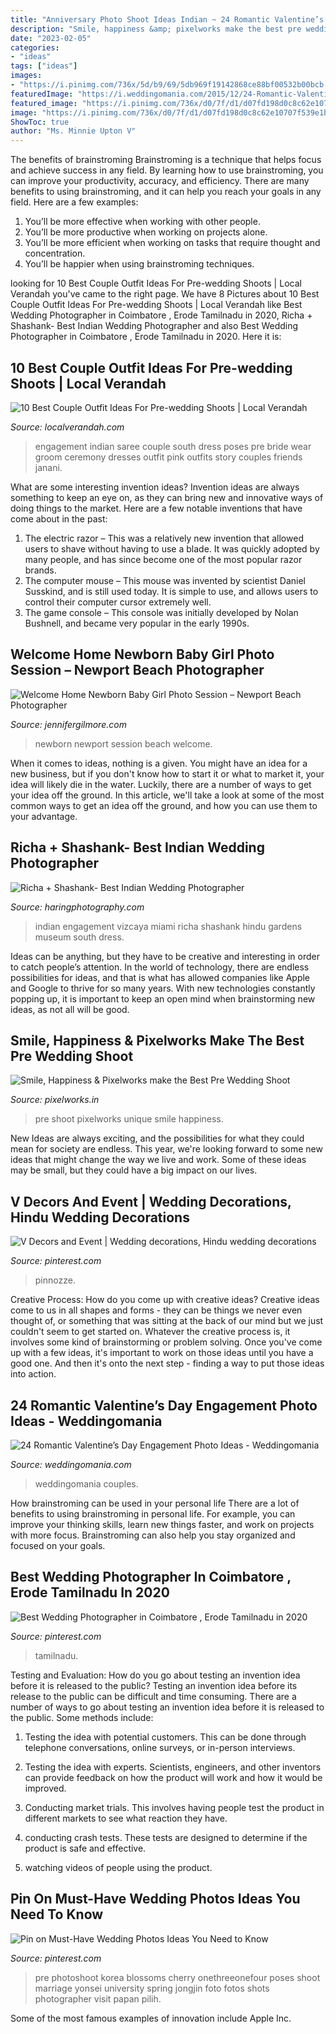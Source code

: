 ```yaml
---
title: "Anniversary Photo Shoot Ideas Indian ~ 24 Romantic Valentine’s Day Engagement Photo Ideas"
description: "Smile, happiness &amp; pixelworks make the best pre wedding shoot"
date: "2023-02-05"
categories:
- "ideas"
tags: ["ideas"]
images:
- "https://i.pinimg.com/736x/5d/b9/69/5db969f19142868ce88bf00532b00bcb.jpg"
featuredImage: "https://i.weddingomania.com/2015/12/24-Romantic-Valentine’s-Day-Engagement-Photo-Ideas23.jpg"
featured_image: "https://i.pinimg.com/736x/d0/7f/d1/d07fd198d0c8c62e10707f539e1b773c.jpg"
image: "https://i.pinimg.com/736x/d0/7f/d1/d07fd198d0c8c62e10707f539e1b773c.jpg"
ShowToc: true
author: "Ms. Minnie Upton V"
---
```



The benefits of brainstroming
Brainstroming is a technique that helps focus and achieve success in any field. By learning how to use brainstroming, you can improve your productivity, accuracy, and efficiency. There are many benefits to using brainstroming, and it can help you reach your goals in any field. Here are a few examples:
1. You’ll be more effective when working with other people.
2. You’ll be more productive when working on projects alone.
3. You’ll be more efficient when working on tasks that require thought and concentration.
4. You’ll be happier when using brainstroming techniques.

	

		
looking for 10 Best Couple Outfit Ideas For Pre-wedding Shoots | Local Verandah you've came to the right page. We have 8 Pictures about 10 Best Couple Outfit Ideas For Pre-wedding Shoots | Local Verandah like Best Wedding Photographer in Coimbatore , Erode Tamilnadu in 2020, Richa + Shashank- Best Indian Wedding Photographer and also Best Wedding Photographer in Coimbatore , Erode Tamilnadu in 2020. Here it is:
		
    
## 10 Best Couple Outfit Ideas For Pre-wedding Shoots | Local Verandah

<img loading=lazy src="http://localverandah.com/wp-content/uploads/2018/01/pre-wedding-desi-swag.jpg" onerror="this.onerror=null;this.src='https://tse4.mm.bing.net/th?id=OIP.u8IyiXTQMQ_ApycaEH8nCAHaLG&amp;pid=15.1';" alt="10 Best Couple Outfit Ideas For Pre-wedding Shoots | Local Verandah">

_Source: localverandah.com_

>engagement indian saree couple south dress poses pre bride wear groom ceremony dresses outfit pink outfits story couples friends janani. 

	

What are some interesting invention ideas?
Invention ideas are always something to keep an eye on, as they can bring new and innovative ways of doing things to the market. Here are a few notable inventions that have come about in the past: 
1. The electric razor – This was a relatively new invention that allowed users to shave without having to use a blade. It was quickly adopted by many people, and has since become one of the most popular razor brands. 
2. The computer mouse – This mouse was invented by scientist Daniel Susskind, and is still used today. It is simple to use, and allows users to control their computer cursor extremely well. 
3. The game console – This console was initially developed by Nolan Bushnell, and became very popular in the early 1990s.

    
## Welcome Home Newborn Baby Girl Photo Session – Newport Beach Photographer

<img loading=lazy src="https://jennifergilmore.com/blog/wp-content/uploads/2014/07/blog_gilmore_studios_photo_orange_county_newport_beach_family_portrait_newborn_baby_girl_crib_house_decor_baby_room_nursery_house_session_love_cute_2.jpg" onerror="this.onerror=null;this.src='https://tse4.mm.bing.net/th?id=OIP.zKKUED7CsU1Vf-_cmFtcIwHaFS&amp;pid=15.1';" alt="Welcome Home Newborn Baby Girl Photo Session – Newport Beach Photographer">

_Source: jennifergilmore.com_

>newborn newport session beach welcome. 

	

When it comes to ideas, nothing is a given. You might have an idea for a new business, but if you don't know how to start it or what to market it, your idea will likely die in the water. Luckily, there are a number of ways to get your idea off the ground. In this article, we'll take a look at some of the most common ways to get an idea off the ground, and how you can use them to your advantage.

    
## Richa + Shashank- Best Indian Wedding Photographer

<img loading=lazy src="https://www.haringphotography.com/wp-content/uploads/2017/05/indian-engagement-photos-vizcaya-miami.jpg" onerror="this.onerror=null;this.src='https://tse4.mm.bing.net/th?id=OIP.PXr22w6hSw-9O2gDdEBD_QHaE8&amp;pid=15.1';" alt="Richa + Shashank- Best Indian Wedding Photographer">

_Source: haringphotography.com_

>indian engagement vizcaya miami richa shashank hindu gardens museum south dress. 

	

Ideas can be anything, but they have to be creative and interesting in order to catch people’s attention. In the world of technology, there are endless possibilities for ideas, and that is what has allowed companies like Apple and Google to thrive for so many years. With new technologies constantly popping up, it is important to keep an open mind when brainstorming new ideas, as not all will be good.

    
## Smile, Happiness &amp; Pixelworks Make The Best Pre Wedding Shoot

<img loading=lazy src="https://www.pixelworks.in/wp-content/uploads/2017/10/feature-image-best-pre-wedding-shoot.jpg" onerror="this.onerror=null;this.src='https://tse4.mm.bing.net/th?id=OIP.dMIXtKXW6jtO2GyM4Gg5SwHaE8&amp;pid=15.1';" alt="Smile, Happiness &amp; Pixelworks make the Best Pre Wedding Shoot">

_Source: pixelworks.in_

>pre shoot pixelworks unique smile happiness. 

	

New Ideas are always exciting, and the possibilities for what they could mean for society are endless. This year, we're looking forward to some new ideas that might change the way we live and work. Some of these ideas may be small, but they could have a big impact on our lives.

    
## V Decors And Event | Wedding Decorations, Hindu Wedding Decorations

<img loading=lazy src="https://i.pinimg.com/736x/5d/b9/69/5db969f19142868ce88bf00532b00bcb.jpg" onerror="this.onerror=null;this.src='https://tse1.mm.bing.net/th?id=OIP.wZ99WmT1LiwEveuEOw7DdwHaFj&amp;pid=15.1';" alt="V Decors and Event | Wedding decorations, Hindu wedding decorations">

_Source: pinterest.com_

>pinnozze. 

	

Creative Process: How do you come up with creative ideas?
Creative ideas come to us in all shapes and forms - they can be things we never even thought of, or something that was sitting at the back of our mind but we just couldn't seem to get started on.
Whatever the creative process is, it involves some kind of brainstorming or problem solving. Once you've come up with a few ideas, it's important to work on those ideas until you have a good one. And then it's onto the next step - finding a way to put those ideas into action.

    
## 24 Romantic Valentine’s Day Engagement Photo Ideas - Weddingomania

<img loading=lazy src="https://i.weddingomania.com/2015/12/24-Romantic-Valentine’s-Day-Engagement-Photo-Ideas23.jpg" onerror="this.onerror=null;this.src='https://tse1.mm.bing.net/th?id=OIP.v8gbK4H0e5mHiIBT2Z96DQAAAA&amp;pid=15.1';" alt="24 Romantic Valentine’s Day Engagement Photo Ideas - Weddingomania">

_Source: weddingomania.com_

>weddingomania couples. 

	

How brainstroming can be used in your personal life
There are a lot of benefits to using brainstroming in personal life. For example, you can improve your thinking skills, learn new things faster, and work on projects with more focus. Brainstroming can also help you stay organized and focused on your goals.

    
## Best Wedding Photographer In Coimbatore , Erode Tamilnadu In 2020

<img loading=lazy src="https://i.pinimg.com/736x/d0/7f/d1/d07fd198d0c8c62e10707f539e1b773c.jpg" onerror="this.onerror=null;this.src='https://tse1.mm.bing.net/th?id=OIP.PejaYc_DyB6wPKTcz5ErugHaLH&amp;pid=15.1';" alt="Best Wedding Photographer in Coimbatore , Erode Tamilnadu in 2020">

_Source: pinterest.com_

>tamilnadu. 

	

Testing and Evaluation: How do you go about testing an invention idea before it is released to the public?
Testing an invention idea before its release to the public can be difficult and time consuming. There are a number of ways to go about testing an invention idea before it is released to the public. Some methods include:
1) Testing the idea with potential customers. This can be done through telephone conversations, online surveys, or in-person interviews.

2) Testing the idea with experts. Scientists, engineers, and other inventors can provide feedback on how the product will work and how it would be improved.

3) Conducting market trials. This involves having people test the product in different markets to see what reaction they have.

4) conducting crash tests. These tests are designed to determine if the product is safe and effective.

5) watching videos of people using the product.

    
## Pin On Must-Have Wedding Photos Ideas You Need To Know

<img loading=lazy src="https://i.pinimg.com/736x/9b/2d/bf/9b2dbf44a080df36c539fce38a19ccae.jpg" onerror="this.onerror=null;this.src='https://tse3.mm.bing.net/th?id=OIP.sR_XjhN_sQiWe5dr0AsPxgHaLF&amp;pid=15.1';" alt="Pin on Must-Have Wedding Photos Ideas You Need to Know">

_Source: pinterest.com_

>pre photoshoot korea blossoms cherry onethreeonefour poses shoot marriage yonsei university spring jongjin foto fotos shots photographer visit papan pilih. 

	

Some of the most famous examples of innovation include Apple Inc.

